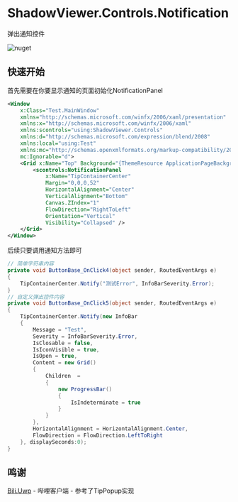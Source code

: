 ﻿# ShadowViewer.Controls.Notification

弹出通知控件 

![nuget](https://img.shields.io/nuget/v/ShadowViewer.Controls.Notification?style=flat-square)

## 快速开始

首先需要在你要显示通知的页面初始化NotificationPanel
```xml
<Window
    x:Class="Test.MainWindow"
    xmlns="http://schemas.microsoft.com/winfx/2006/xaml/presentation"
    xmlns:x="http://schemas.microsoft.com/winfx/2006/xaml"
    xmlns:scontrols="using:ShadowViewer.Controls"
    xmlns:d="http://schemas.microsoft.com/expression/blend/2008"
    xmlns:local="using:Test"
    xmlns:mc="http://schemas.openxmlformats.org/markup-compatibility/2006"
    mc:Ignorable="d">
    <Grid x:Name="Top" Background="{ThemeResource ApplicationPageBackgroundThemeBrush}"> 
        <scontrols:NotificationPanel
            x:Name="TipContainerCenter"
            Margin="0,0,0,52"
            HorizontalAlignment="Center"
            VerticalAlignment="Bottom"
            Canvas.ZIndex="1"
            FlowDirection="RightToLeft"
            Orientation="Vertical"
            Visibility="Collapsed" />
    </Grid>
</Window>
```
后续只要调用通知方法即可
```csharp
// 简单字符串内容
private void ButtonBase_OnClick4(object sender, RoutedEventArgs e)
{
    TipContainerCenter.Notify("测试Error", InfoBarSeverity.Error);
}
// 自定义弹出控件内容
private void ButtonBase_OnClick5(object sender, RoutedEventArgs e)
{
    TipContainerCenter.Notify(new InfoBar
    {
        Message = "Test",
        Severity = InfoBarSeverity.Error,
        IsClosable = false,
        IsIconVisible = true,
        IsOpen = true,
        Content = new Grid()
        {
            Children  =
            {
                new ProgressBar()
                {
                    IsIndeterminate = true
                }
            }
        },
        HorizontalAlignment = HorizontalAlignment.Center,
        FlowDirection = FlowDirection.LeftToRight
    }, displaySeconds:0);
}
```

## 鸣谢
[Bili.Uwp](https://github.com/Richasy/Bili.Uwp) - 哔哩客户端 - 参考了TipPopup实现
